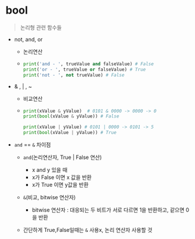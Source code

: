 # bool

> 논리형 관련 함수들



- not, and, or 

  - 논리연산

  - ```python
    print('and - ', trueValue and falseValue) # False
    print('or - ', trueValue or falseValue) # True
    print('not - ', not trueValue) # False
    ```



- & , | , ~ 

  - 비교연산

  - ```python
    print(xValue & yValue)  # 0101 & 0000 -> 0000 -> 0
    print(bool(xValue & yValue)) # False
    
    print(xValue | yValue) # 0101 | 0000 -> 0101 -> 5
    print(bool(xValue | yValue)) # True
    ```



- `and`  == `&`  차이점

  - `and`(논리연산자, True | False 연산)
    - x and y 있을 때
    - x가 False 이면 x 값을 반환
    - x가 True 이면 y값을 반환

  - `&`(비교, bitwise 연산자)

    - bitwise 연산자 : 대응되는 두 비트가 서로 다르면 1을 반환하고, 같으면 0을 반환

    

  - 간단하게 True,False일때는 `&` 사용x, 논리 연산자 사용할 것

